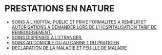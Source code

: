 # PRESTATIONS EN NATURE

- [SOINS A L'HOPITAL PUBLIC ET PRIVE FORMALITES A REMPLIR ET AUTORISATIONS A DEMANDER LORS DE L'HOSPITALISATION TARIF DE REMBOURSEMENT.](soins-a)
- [SOINS DISPENSES A L'ETRANGER.](soins-dispenses-a)
- [SOINS AU DOMICILE OU AU CABINET DU PRATICIEN](soins-au)
- [DECLARATION DE LA MALADIE ET FEUILLE DE MALADIE](declaration-de-la-maladie-et)
